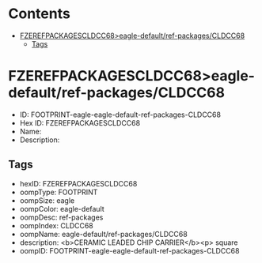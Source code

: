 



Contents
========

* [FZEREFPACKAGESCLDCC68>eagle-default/ref-packages/CLDCC68](#fzerefpackagescldcc68eagle-defaultref-packagescldcc68)
	* [Tags](#tags)

# FZEREFPACKAGESCLDCC68>eagle-default/ref-packages/CLDCC68

- ID: FOOTPRINT-eagle-eagle-default-ref-packages-CLDCC68
- Hex ID: FZEREFPACKAGESCLDCC68
- Name: 
- Description: 

## Tags

- hexID: FZEREFPACKAGESCLDCC68
- oompType: FOOTPRINT
- oompSize: eagle
- oompColor: eagle-default
- oompDesc: ref-packages
- oompIndex: CLDCC68
- oompName: eagle-default/ref-packages/CLDCC68
- description: &lt;b&gt;CERAMIC LEADED CHIP CARRIER&lt;/b&gt;&lt;p&gt;&#xD;
square
- oompID: FOOTPRINT-eagle-eagle-default-ref-packages-CLDCC68
